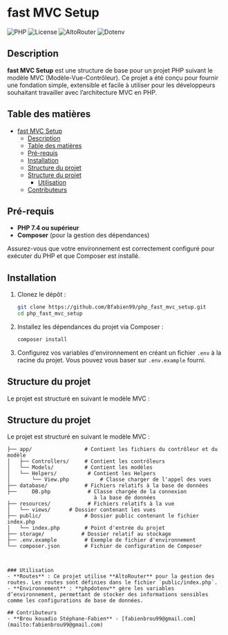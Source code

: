 # fast MVC Setup

![PHP](https://img.shields.io/badge/PHP-%5E7.4%7C%5E8.0-blue)
![License](https://img.shields.io/badge/license-MIT-green)
![AltoRouter](https://img.shields.io/badge/altorouter-%5E2.0-orange)
![Dotenv](https://img.shields.io/badge/phpdotenv-%5E5.6-lightgrey)

## Description
**fast MVC Setup** est une structure de base pour un projet PHP suivant le modèle MVC (Modèle-Vue-Contrôleur). Ce projet a été conçu pour fournir une fondation simple, extensible et facile à utiliser pour les développeurs souhaitant travailler avec l’architecture MVC en PHP.

## Table des matières
- [fast MVC Setup](#fast-mvc-setup)
  - [Description](#description)
  - [Table des matières](#table-des-matières)
  - [Pré-requis](#pré-requis)
  - [Installation](#installation)
  - [Structure du projet](#structure-du-projet)
  - [Structure du projet](#structure-du-projet-1)
    - [Utilisation](#utilisation)
  - [Contributeurs](#contributeurs)

## Pré-requis
- **PHP 7.4 ou supérieur**
- **Composer** (pour la gestion des dépendances)
  
Assurez-vous que votre environnement est correctement configuré pour exécuter du PHP et que Composer est installé.

## Installation
1. Clonez le dépôt :
    ```bash
    git clone https://github.com/Bfabien99/php_fast_mvc_setup.git
    cd php_fast_mvc_setup
    ```

2. Installez les dépendances du projet via Composer :
    ```bash
    composer install
    ```

3. Configurez vos variables d'environnement en créant un fichier `.env` à la racine du projet. Vous pouvez vous baser sur `.env.example` fourni.

## Structure du projet
Le projet est structuré en suivant le modèle MVC :
## Structure du projet
Le projet est structuré en suivant le modèle MVC :

```plaintext
├── app/                 # Contient les fichiers du contrôleur et du modèle
│   ├── Controllers/     # Contient les contrôleurs
│   └── Models/          # Contient les modèles
│   └── Helpers/          # Contient les Helpers
│       └── View.php          # Classe charger de l'appel des vues
├── database/            # Fichiers relatifs à la base de données
├──     DB.php            # Classe chargée de la connexion 
                            à la base de données
├── resources/            # Fichiers relatifs à la vue
│   └── views/      # Dossier contenant les vues
├── public/              # Dossier public contenant le fichier index.php
│   └── index.php        # Point d'entrée du projet
├── storage/            # Dossier relatif au stockage
├── .env.example         # Exemple de fichier d'environnement
└── composer.json        # Fichier de configuration de Composer



### Utilisation
- **Routes** : Ce projet utilise **AltoRouter** pour la gestion des routes. Les routes sont définies dans le fichier `public/index.php`.
- **Environnement** : **phpdotenv** gère les variables d’environnement, permettant de stocker des informations sensibles comme les configurations de base de données.

## Contributeurs
- **Brou kouadio Stéphane-Fabien** - [fabienbrou99@gmail.com](mailto:fabienbrou99@gmail.com)
